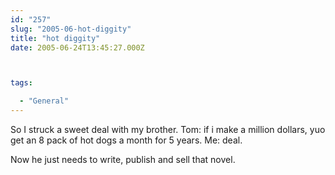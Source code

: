```yaml
---
id: "257"
slug: "2005-06-hot-diggity"
title: "hot diggity"
date: 2005-06-24T13:45:27.000Z



tags:

  - "General"
---
```

<div class="sqs-html-content">
  <p>So I struck a sweet deal with my brother.
Tom: if i make a million dollars, yuo get an 8 pack of hot dogs a month for 5 years.
Me: deal.</p>
<p>Now he just needs to write, publish and sell that novel.</p>
</div>
